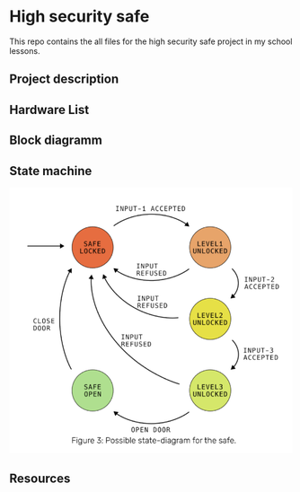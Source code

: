 # High security safe

This repo contains the all files for the high security safe project in my school lessons.


## Project description


## Hardware List


## Block diagramm


## State machine
![Loading State-Diagram](./assets/state_diagram.png)

## Resources